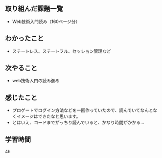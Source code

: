 ## 取り組んだ課題一覧
- Web技術入門読み（160ページ分）
## わかったこと
- ステートレス、ステートフル、セッション管理など
## 次やること
- web技術入門の読み進め
## 感じたこと
- プロゲートでログイン方法などを一回作っていたので、読んでいてなんとなくイメージはできたなと思います。
- とはいえ、コードまでがっちり読んでいると、かなり時間がかかる...
## 学習時間
4h
